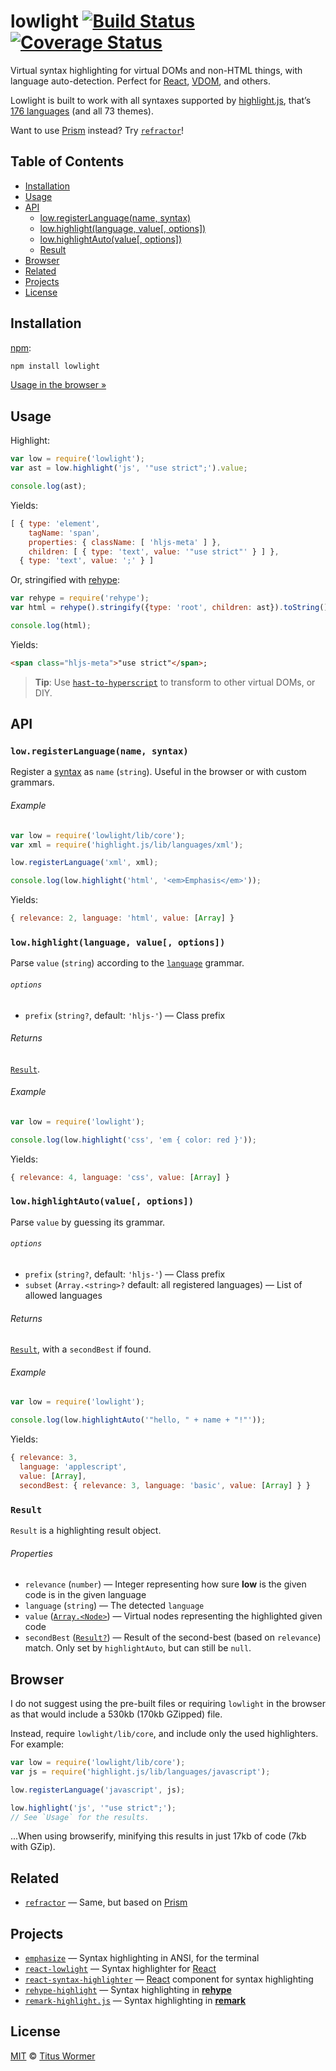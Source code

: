 # lowlight [![Build Status][travis-badge]][travis] [![Coverage Status][codecov-badge]][codecov]

Virtual syntax highlighting for virtual DOMs and non-HTML things,
with language auto-detection.  Perfect for [React][], [VDOM][], and
others.

Lowlight is built to work with all syntaxes supported by [highlight.js][],
that’s [176 languages][names] (and all 73 themes).

Want to use [Prism][] instead?  Try [`refractor`][refractor]!

## Table of Contents

*   [Installation](#installation)
*   [Usage](#usage)
*   [API](#api)
    *   [low.registerLanguage(name, syntax)](#lowregisterlanguagename-syntax)
    *   [low.highlight(language, value\[, options\])](#lowhighlightlanguage-value-options)
    *   [low.highlightAuto(value\[, options\])](#lowhighlightautovalue-options)
    *   [Result](#result)
*   [Browser](#browser)
*   [Related](#related)
*   [Projects](#projects)
*   [License](#license)

## Installation

[npm][]:

```bash
npm install lowlight
```

[Usage in the browser »][browser]

## Usage

Highlight:

```javascript
var low = require('lowlight');
var ast = low.highlight('js', '"use strict";').value;

console.log(ast);
```

Yields:

```js
[ { type: 'element',
    tagName: 'span',
    properties: { className: [ 'hljs-meta' ] },
    children: [ { type: 'text', value: '"use strict"' } ] },
  { type: 'text', value: ';' } ]
```

Or, stringified with [rehype][]:

```js
var rehype = require('rehype');
var html = rehype().stringify({type: 'root', children: ast}).toString();

console.log(html);
```

Yields:

```html
<span class="hljs-meta">"use strict"</span>;
```

> **Tip**: Use [`hast-to-hyperscript`][to-hyperscript] to transform
> to other virtual DOMs, or DIY.

## API

### `low.registerLanguage(name, syntax)`

Register a [syntax][] as `name` (`string`).  Useful in the browser or with
custom grammars.

###### Example

```js
var low = require('lowlight/lib/core');
var xml = require('highlight.js/lib/languages/xml');

low.registerLanguage('xml', xml);

console.log(low.highlight('html', '<em>Emphasis</em>'));
```

Yields:

```js
{ relevance: 2, language: 'html', value: [Array] }
```

### `low.highlight(language, value[, options])`

Parse `value` (`string`) according to the [`language`][names] grammar.

###### `options`

*   `prefix` (`string?`, default: `'hljs-'`) — Class prefix

###### Returns

[`Result`][result].

###### Example

```js
var low = require('lowlight');

console.log(low.highlight('css', 'em { color: red }'));
```

Yields:

```js
{ relevance: 4, language: 'css', value: [Array] }
```

### `low.highlightAuto(value[, options])`

Parse `value` by guessing its grammar.

###### `options`

*   `prefix` (`string?`, default: `'hljs-'`) — Class prefix
*   `subset` (`Array.<string>?` default: all registered languages) — List of
    allowed languages

###### Returns

[`Result`][result], with a `secondBest` if found.

###### Example

```js
var low = require('lowlight');

console.log(low.highlightAuto('"hello, " + name + "!"'));
```

Yields:

```js
{ relevance: 3,
  language: 'applescript',
  value: [Array],
  secondBest: { relevance: 3, language: 'basic', value: [Array] } }
```

### `Result`

`Result` is a highlighting result object.

###### Properties

*   `relevance` (`number`) — Integer representing how sure **low** is the given
    code is in the given language
*   `language` (`string`) — The detected `language`
*   `value` ([`Array.<Node>`][hast-node]) — Virtual nodes representing the
    highlighted given code
*   `secondBest` ([`Result?`][result])
    — Result of the second-best (based on `relevance`) match.
    Only set by `highlightAuto`, but can still be `null`.

## Browser

I do not suggest using the pre-built files or requiring `lowlight` in
the browser as that would include a 530kb (170kb GZipped) file.

Instead, require `lowlight/lib/core`, and include only the used
highlighters.  For example:

```js
var low = require('lowlight/lib/core');
var js = require('highlight.js/lib/languages/javascript');

low.registerLanguage('javascript', js);

low.highlight('js', '"use strict";');
// See `Usage` for the results.
```

...When using browserify, minifying this results in just 17kb of code
(7kb with GZip).

## Related

*   [`refractor`][refractor] — Same, but based on [Prism][]

## Projects

*   [`emphasize`](https://github.com/wooorm/emphasize)
    — Syntax highlighting in ANSI, for the terminal
*   [`react-lowlight`](https://github.com/rexxars/react-lowlight)
    — Syntax highlighter for [React][]
*   [`react-syntax-highlighter`](https://github.com/conorhastings/react-syntax-highlighter)
    — [React][] component for syntax highlighting
*   [`rehype-highlight`](https://github.com/wooorm/rehype-highlight)
    — Syntax highlighting in [**rehype**](https://github.com/wooorm/rehype)
*   [`remark-highlight.js`](https://github.com/ben-eb/remark-highlight.js)
    — Syntax highlighting in [**remark**](https://github.com/wooorm/remark)

## License

[MIT][license] © [Titus Wormer][author]

<!-- Definitions -->

[travis-badge]: https://img.shields.io/travis/wooorm/lowlight.svg

[travis]: https://travis-ci.org/wooorm/lowlight

[codecov-badge]: https://img.shields.io/codecov/c/github/wooorm/lowlight.svg

[codecov]: https://codecov.io/github/wooorm/lowlight

[npm]: https://docs.npmjs.com/cli/install

[license]: LICENSE

[author]: http://wooorm.com

[rehype]: https://github.com/wooorm/rehype

[hast-node]: https://github.com/wooorm/hast#ast

[highlight.js]: https://github.com/isagalaev/highlight.js

[syntax]: https://github.com/isagalaev/highlight.js/blob/master/docs/language-guide.rst

[names]: https://github.com/isagalaev/highlight.js/blob/master/docs/css-classes-reference.rst#language-names-and-aliases

[react]: https://facebook.github.io/react/

[vdom]: https://github.com/Matt-Esch/virtual-dom

[to-hyperscript]: https://github.com/wooorm/hast-to-hyperscript

[browser]: #browser

[result]: #result

[prism]: https://github.com/PrismJS/prism

[refractor]: https://github.com/wooorm/refractor
